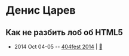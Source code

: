 # Денис Царев

## Как не разбить лоб об HTML5
- 2014 Oct 04-05 -- [404fest 2014](https://youtu.be/yC86gwzwcog)  | [:notebook:](https://www.slideshare.net/404fest/html5-40019509)  
